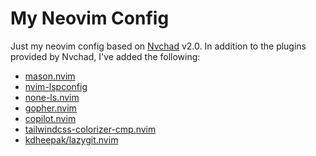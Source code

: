 # My Neovim Config

Just my neovim config based on [Nvchad](https://github.com/NvChad/NvChad) v2.0.
In addition to the plugins provided by Nvchad, I've added the following:
* [mason.nvim](https://github.com/williamboman/mason.nvim)
* [nvim-lspconfig](https://github.com/neovim/nvim-lspconfig)
* [none-ls.nvim](https://github.com/nvimtools/none-ls.nvim)
* [gopher.nvim](https://github.com/olexsmir/gopher.nvim)
* [copilot.nvim](https://github.com/github/copilot.vim)
* [tailwindcss-colorizer-cmp.nvim](https://github.com/roobert/tailwindcss-colorizer-cmp.nvim)
* [kdheepak/lazygit.nvim](https://github.com/kdheepak/lazygit.nvim)
